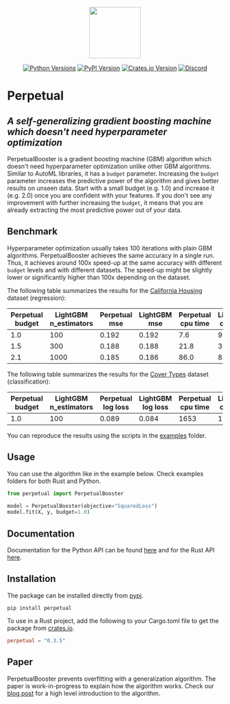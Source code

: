 <p align="center">
  <img  height="120" src="https://github.com/perpetual-ml/perpetual/raw/main/resources/perp_logo.png">
</p>

<div align="center">

[![Python Versions](https://img.shields.io/pypi/pyversions/perpetual.svg?logo=python&logoColor=white)](https://pypi.org/project/perpetual)
[![PyPI Version](https://img.shields.io/pypi/v/perpetual.svg?logo=pypi&logoColor=white)](https://pypi.org/project/perpetual)
[![Crates.io Version](https://img.shields.io/crates/v/perpetual?logo=rust&logoColor=white)](https://crates.io/crates/perpetual)
[![Discord](https://img.shields.io/discord/1247650900214812692?logo=discord&cacheSeconds=10)](https://discord.gg/vADKk9Wr)

</div>

# Perpetual

## _A self-generalizing gradient boosting machine which doesn't need hyperparameter optimization_

PerpetualBooster is a gradient boosting machine (GBM) algorithm which doesn't need hyperparameter optimization unlike other GBM algorithms. Similar to AutoML libraries, it has a `budget` parameter. Increasing the `budget` parameter increases the predictive power of the algorithm and gives better results on unseen data. Start with a small budget (e.g. 1.0) and increase it (e.g. 2.0) once you are confident with your features. If you don't see any improvement with further increasing the `budget`, it means that you are already extracting the most predictive power out of your data.

## Benchmark

Hyperparameter optimization usually takes 100 iterations with plain GBM algorithms. PerpetualBooster achieves the same accuracy in a single run. Thus, it achieves around 100x speed-up at the same accuracy with different `budget` levels and with different datasets. The speed-up might be slightly lower or significantly higher than 100x depending on the dataset.

The following table summarizes the results for the [California Housing](https://scikit-learn.org/stable/modules/generated/sklearn.datasets.fetch_california_housing.html) dataset (regression):

| Perpetual budget | LightGBM n_estimators | Perpetual mse | LightGBM mse | Perpetual cpu time | LightGBM cpu time | Speed-up |
| ---------------- | --------------------- | ------------- | ------------ | ------------------ | ----------------- | -------- |
| 1.0              | 100                   | 0.192         | 0.192        | 7.6                | 978               | 129x     |
| 1.5              | 300                   | 0.188         | 0.188        | 21.8               | 3066              | 141x     |
| 2.1              | 1000                  | 0.185         | 0.186        | 86.0               | 8720              | 101x     |

The following table summarizes the results for the [Cover Types](https://scikit-learn.org/stable/modules/generated/sklearn.datasets.fetch_covtype.html) dataset (classification):

| Perpetual budget | LightGBM n_estimators | Perpetual log loss | LightGBM log loss | Perpetual cpu time | LightGBM cpu time | Speed-up |
| ---------------- | --------------------- | ------------------ | ----------------- | ------------------ | ----------------- | -------- |
| 1.0              | 100                   | 0.089              | 0.084             | 1653               | 124958            | 76x      |

You can reproduce the results using the scripts in the [examples](./python-package/examples) folder.

## Usage

You can use the algorithm like in the example below. Check examples folders for both Rust and Python.

```python
from perpetual import PerpetualBooster

model = PerpetualBooster(objective="SquaredLoss")
model.fit(X, y, budget=1.0)
```

## Documentation

Documentation for the Python API can be found [here](https://perpetual-ml.github.io/perpetual) and for the Rust API [here](https://docs.rs/perpetual/latest/perpetual/).

## Installation

The package can be installed directly from [pypi](https://pypi.org/project/perpetual).

```shell
pip install perpetual
```

To use in a Rust project, add the following to your Cargo.toml file to get the package from [crates.io](https://crates.io/crates/perpetual).

```toml
perpetual = "0.3.5"
```

## Paper

PerpetualBooster prevents overfitting with a generalization algorithm. The paper is work-in-progress to explain how the algorithm works. Check our [blog post](https://perpetual-ml.com/blog/how-perpetual-works) for a high level introduction to the algorithm.
